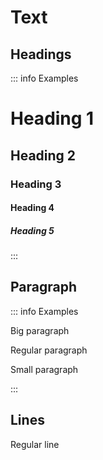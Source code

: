 # Text

## Headings

::: info Examples

<h1>Heading 1</h1>
<h2>Heading 2</h2>
<h3>Heading 3</h3>
<h4>Heading 4</h4>
<h5>Heading 5</h5>
:::

## Paragraph

::: info Examples

<p class='p-semi'>Big paragraph</p>
<p>Regular paragraph</p>
<p class='p-small'>Small paragraph</p>
:::

## Lines

<span>Regular line</span>

